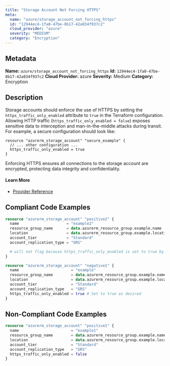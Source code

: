 ```yaml
---
title: "Storage Account Not Forcing HTTPS"
meta:
  name: "azure/storage_account_not_forcing_https"
  id: "12944ec4-1fa0-47be-8b17-42a034f937c2"
  cloud_provider: "azure"
  severity: "MEDIUM"
  category: "Encryption"
---
```

## Metadata
**Name:** `azure/storage_account_not_forcing_https`
**Id:** `12944ec4-1fa0-47be-8b17-42a034f937c2`
**Cloud Provider:** azure
**Severity:** Medium
**Category:** Encryption
## Description
Storage accounts should enforce the use of HTTPS by setting the `https_traffic_only_enabled` attribute to `true` in the Terraform configuration. Allowing HTTP traffic (`https_traffic_only_enabled = false`) exposes sensitive data to interception and man-in-the-middle attacks during transit. For example, a secure configuration should look like:

```
resource "azurerm_storage_account" "secure_example" {
  // ... other configuration ...
  https_traffic_only_enabled = true
}
```

Enforcing HTTPS ensures all connections to the storage account are encrypted, protecting data integrity and confidentiality.

#### Learn More

 - [Provider Reference](https://registry.terraform.io/providers/hashicorp/azurerm/latest/docs/resources/storage_account#https_traffic_only_enabled-1)


## Compliant Code Examples
```terraform
resource "azurerm_storage_account" "positive2" {
  name                     = "example2"
  resource_group_name      = data.azurerm_resource_group.example.name
  location                 = data.azurerm_resource_group.example.location
  account_tier             = "Standard"
  account_replication_type = "GRS"

  # will not flag because https_traffic_only_enabled is set to true by default so we do not error
}

```

```terraform
resource "azurerm_storage_account" "negative1" {
  name                       = "example"
  resource_group_name        = data.azurerm_resource_group.example.name
  location                   = data.azurerm_resource_group.example.location
  account_tier               = "Standard"
  account_replication_type   = "GRS"
  https_traffic_only_enabled = true # Set to true as desired
}

```
## Non-Compliant Code Examples
```terraform
resource "azurerm_storage_account" "positive1" {
  name                       = "example1"
  resource_group_name        = data.azurerm_resource_group.example.name
  location                   = data.azurerm_resource_group.example.location
  account_tier               = "Standard"
  account_replication_type   = "GRS"
  https_traffic_only_enabled = false
}

```
